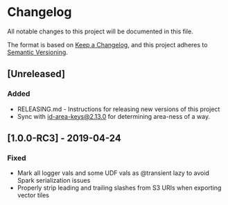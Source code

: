 # Changelog

All notable changes to this project will be documented in this file.

The format is based on [Keep a Changelog](https://keepachangelog.com/en/1.0.0/),
and this project adheres to [Semantic Versioning](https://semver.org/spec/v2.0.0.html).

## [Unreleased]
 
### Added

- RELEASING.md - Instructions for releasing new versions of this project
- Sync with [id-area-keys@2.13.0](https://github.com/osmlab/id-area-keys/blob/v2.13.0/areaKeys.json) for determining area-ness of a way.

## [1.0.0-RC3] - 2019-04-24
 
### Fixed

- Mark all logger vals and some UDF vals as @transient lazy to avoid Spark serialization issues
- Properly strip leading and trailing slashes from S3 URIs when exporting vector tiles

